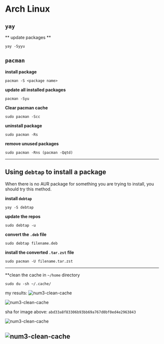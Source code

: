 # Arch Linux

## `yay`

** update packages **
```shell
yay -Syyu
```

## `pacman`

**install package**

```shell
pacman -S <package name>
```

**update all installed packages**

```shell
pacman -Syu
```
**Clear pacman cache**

```shell
sudo pacman -Scc
```

**uninstall package**

```shell
sudo pacman -Rs
```

**remove unused packages**

```shell
sudo pacman -Rns (pacman -Qqtd)
```
---
## Using `debtap` to install a package

When there is no AUR package for something you are trying to install, you should try this method.

**install `debtap`**
```shell
yay -S debtap
```

**update the repos**
```shell
sudo debtap -u
```

**convert the `.deb` file**
```shell
sudo debtap filename.deb
```

**install the converted `.tar.zst` file**
```shell
sudo pacman -U filename.tar.zst
```
---

**clean the cache in `~/home` directory

```shell
sudo du -sh ~/.cache/
```

  my results:
  ![num3-clean-cache](images/num3-clean-cache.png)

  ![num3-clean-cache](https://github.com/djsnipa1/cheatsheets/blob/assets/images/num3-clean-cache.png)

  sha for image above:
  `abd33a8f83306b93bb69a767d0bf0ed4e2963843`

  ![num3-clean-cache](../assets/images/num3-clean-cache.png?raw=true)

  ![num3-clean-cache](https://github.com/djsnipa1/cheatsheets/assets/images/num3-clean-cache.png?raw=true)
---

